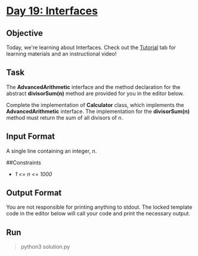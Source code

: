 # [Day 19: Interfaces](https://www.hackerrank.com/challenges/30-interfaces/problem)

## Objective
Today, we're learning about Interfaces. Check out the [Tutorial](https://www.hackerrank.com/challenges/30-interfaces/tutorial) tab for learning materials and an instructional video!

## Task
The **AdvancedArithmetic** interface and the method declaration for the abstract **divisorSum(n)** method are provided for you in the editor below.

Complete the implementation of **Calculator** class, which implements the **AdvancedArithmetic** interface. The implementation for the **divisorSum(n)** method must return the sum of all divisors of *n*.

## Input Format
A single line containing an integer, *n*.

##Constraints
* *1 <= n <= 1000*

## Output Format
You are not responsible for printing anything to stdout. The locked template code in the editor below will call your code and print the necessary output.

## Run
> python3 solution.py